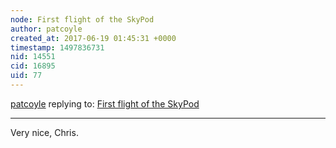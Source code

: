 ```yaml
---
node: First flight of the SkyPod
author: patcoyle
created_at: 2017-06-19 01:45:31 +0000
timestamp: 1497836731
nid: 14551
cid: 16895
uid: 77
---
```




[patcoyle](../profile/patcoyle) replying to: [First flight of the SkyPod](../notes/cfastie/06-18-2017/first-flight-of-the-skypod)

----
Very nice, Chris.